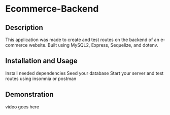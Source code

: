 # Ecommerce-Backend

## Description
This application was made to create and test routes on the backend of an e-commerce website. Built using MySQL2, Express, Sequelize, and dotenv.

## Installation and Usage
Install needed dependencies
Seed your database
Start your server and test routes using insomnia or postman

## Demonstration
video goes here